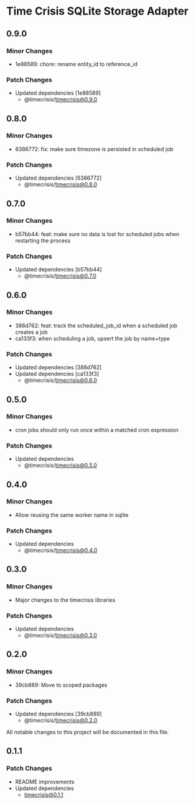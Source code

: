 # Time Crisis SQLite Storage Adapter

## 0.9.0

### Minor Changes

- 1e88589: chore: rename entity_id to reference_id

### Patch Changes

- Updated dependencies [1e88589]
  - @timecrisis/timecrisis@0.9.0

## 0.8.0

### Minor Changes

- 6386772: fix: make sure timezone is persisted in scheduled job

### Patch Changes

- Updated dependencies [6386772]
  - @timecrisis/timecrisis@0.8.0

## 0.7.0

### Minor Changes

- b57bb44: feat: make sure no data is lost for scheduled jobs when restarting the process

### Patch Changes

- Updated dependencies [b57bb44]
  - @timecrisis/timecrisis@0.7.0

## 0.6.0

### Minor Changes

- 388d762: feat: track the scheduled_job_id when a scheduled job creates a job
- ca133f3: when scheduling a job, upsert the job by name+type

### Patch Changes

- Updated dependencies [388d762]
- Updated dependencies [ca133f3]
  - @timecrisis/timecrisis@0.6.0

## 0.5.0

### Minor Changes

- cron jobs should only run once within a matched cron expression

### Patch Changes

- Updated dependencies
  - @timecrisis/timecrisis@0.5.0

## 0.4.0

### Minor Changes

- Allow reusing the same worker name in sqlite

### Patch Changes

- Updated dependencies
  - @timecrisis/timecrisis@0.4.0

## 0.3.0

### Minor Changes

- Major changes to the timecrisis libraries

### Patch Changes

- Updated dependencies
  - @timecrisis/timecrisis@0.3.0

## 0.2.0

### Minor Changes

- 39cb889: Move to scoped packages

### Patch Changes

- Updated dependencies [39cb889]
  - @timecrisis/timecrisis@0.2.0

All notable changes to this project will be documented in this file.

## 0.1.1

### Patch Changes

- README improvements
- Updated dependencies
  - timecrisis@0.1.1
